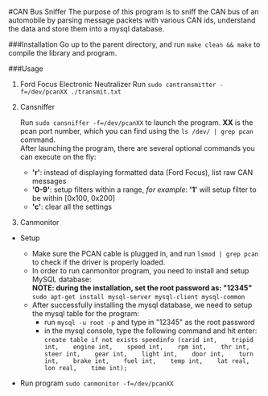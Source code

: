 #CAN Bus Sniffer
The purpose of this program is to sniff the CAN bus of an automobile by parsing message packets with various CAN ids, understand the data and store them into a mysql database.

###Installation
Go up to the parent directory, and run `make clean && make` to compile the library and program.

###Usage
1. Ford Focus Electronic Neutralizer
    Run `sudo cantransmitter -f=/dev/pcanXX ./transmit.txt`

2. Cansniffer  

    Run `sudo cansniffer -f=/dev/pcanXX` to launch the program. **XX** is the pcan port number, which you can find using the `ls /dev/ | grep pcan` command.   
    After launching the program, there are several optional commands you can execute on the fly:  
     - **'r'**: instead of displaying formatted data (Ford Focus), list raw CAN messages
     - **'0-9'**: setup filters within a range, *for example*: **'1'** will setup filter to be within [0x100, 0x200]
     - **'c'**: clear all the settings  
    
3. Canmonitor   

 - Setup
   - Make sure the PCAN cable is plugged in, and run `lsmod | grep pcan` to check if the driver is properly loaded.
   - In order to run canmonitor program, you need to install and setup MySQL database:  
**NOTE: during the installation, set the root password as: "12345"**  
`sudo apt-get install mysql-server mysql-client mysql-common`  
   - After successfully installing the mysql database, we need to setup the mysql table for the program:
     - run
`mysql -u root -p` and type in "12345" as the root password  
     - in the mysql console, type the following command and hit enter:  
`create table if not exists speedinfo (carid int,   
					tripid int,   
					engine int,   
					speed int,   
					rpm int,   
					thr int,   
					steer int,   
					gear int,   
					light int,   
					door int,   
					turn int,   
					brake int,   
					fuel int,   
					temp int,   
					lat real,   
					lon real,   
					time int);`

 - Run program
`sudo canmonitor -f=/dev/pcanXX` 
